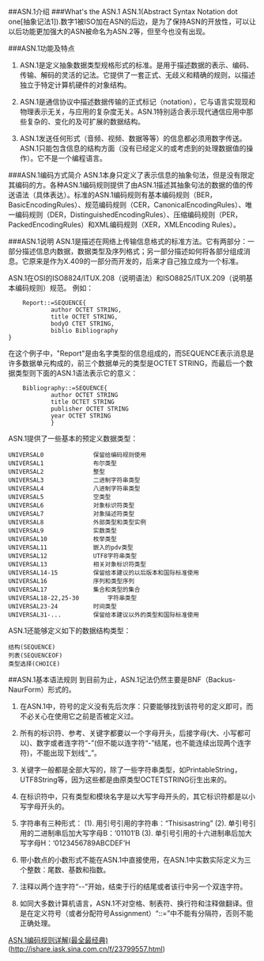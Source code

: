 ##ASN.1介绍
###What's the ASN.1
ASN.1(Abstract Syntax Notation dot one[抽象记法1]).数字1被ISO加在ASN的后边，是为了保持ASN的开放性，可以让以后功能更加强大的ASN被命名为ASN.2等，但至今也没有出现。

###ASN.1功能及特点
1. ASN.1是定义抽象数据类型规格形式的标准。是用于描述数据的表示、编码、传输、解码的灵活的记法。它提供了一套正式、无歧义和精确的规则，以描述独立于特定计算机硬件的对象结构。

2. ASN.1是通信协议中描述数据传输的正式标记（notation），它与语言实现现和物理表示无关，与应用的复杂度无关。ASN.1特别适合表示现代通信应用中那些复杂的、变化的及可扩展的数据结构。

3. ASN.1发送任何形式（音频、视频、数据等等）的信息都必须用数字传送。ASN.1只能包含信息的结构方面（没有已经定义的或考虑到的处理数据值的操作）。它不是一个编程语言。

###ASN.1编码方式简介
ASN.1本身只定义了表示信息的抽象句法，但是没有限定其编码的方。各种ASN.1编码规则提供了由ASN.1描述其抽象句法的数据的值的传送语法（具体表达）。标准的ASN.1编码规则有基本编码规则（BER，BasicEncodingRules）、规范编码规则（CER，CanonicalEncodingRules）、唯一编码规则（DER，DistinguishedEncodingRules）、压缩编码规则（PER，PackedEncodingRules）和XML编码规则（XER，XMLEncoding Rules）。

###ASN.1说明
ASN.1是描述在网络上传输信息格式的标准方法。它有两部分：一部分描述信息内数据，数据类型及序列格式；另一部分描述如何将各部分组成消息。它原来是作为X.409的一部分而开发的，后来才自己独立成为一个标准。

ASN.1在OSI的ISO8824/ITUX.208（说明语法）和ISO8825/ITUX.209（说明基本编码规则）规范。
例如：
```
	Report::=SEQUENCE{
			author OCTET STRING,
			title OCTET STRING,
			bodyO CTET STRING,
			biblio Bibliography
}
```
在这个例子中，"Report"是由名字类型的信息组成的，而SEQUENCE表示消息是许多数据单元构成的，前三个数据单元的类型是OCTET STRING，而最后一个数据类型则下面的ASN.1语法表示它的意义：
```
	Bibliography::=SEQUENCE{
			author OCTET STRING
			title OCTET STRING
			publisher OCTET STRING
			year OCTET STRING
			}
```
ASN.1提供了一些基本的预定义数据类型：
```
UNIVERSAL0				保留给编码规则使用
UNIVERSAL1				布尔类型
UNIVERSAL2				整型
UNIVERSAL3				二进制字符串类型
UNIVERSAL4				八进制字符串类型
UNIVERSAL5				空类型
UNIVERSAL6				对象标识符类型
UNIVERSAL7				对象描述符类型
UNIVERSAL8				外部类型和类型实例
UNIVERSAL9				实数类型
UNIVERSAL10				枚举类型
UNIVERSAL11				嵌入的pdv类型
UNIVERSAL12				UTF8字符串类型
UNIVERSAL13				相关对象标识符类型
UNIVERSAL14-15			保留给本建议的以后版本和国际标准使用
UNIVERSAL16				序列和类型序列
UNIVERSAL17				集合和类型的集合
UNIVERSAL18-22,25-30		字符串类型
UNIVERSAL23-24			时间类型
UNIVERSAL31-...			保留给本建议以外的类型和国际标准使用
```
ASN.1还能够定义如下的数据结构类型：
```
结构(SEQUENCE)
列表(SEQUENCEOF)
类型选择(CHOICE)
```


##ASN.1基本语法规则
到目前为止，ASN.1记法仍然主要是BNF（Backus-NaurForm）形式的。
1. 在ASN.1中，符号的定义没有先后次序：只要能够找到该符号的定义即可，而不必关心在使用它之前是否被定义过。

2. 所有的标识符、参考、关键字都要以一个字母开头，后接字母(大、小写都可以)、数字或者连字符“-”(但不能以连字符“-”结尾，也不能连续出现两个连字符)，不能出现下划线“_”。

3. 关键字一般都是全部大写的，除了一些字符串类型，如PrintableString，UTF8String等，因为这些都是由原类型OCTETSTRING衍生出来的。

4. 在标识符中，只有类型和模块名字是以大写字母开头的，其它标识符都是以小写字母开头的。

5. 字符串有三种形式：
	(1). 用引号引用的字符串：“Thisisastring”
	(2). 单引号引用的二进制串后加大写字母B：‘01101’B
	(3). 单引号引用的十六进制串后加大写字母H：‘0123456789ABCDEF’H

6. 带小数点的小数形式不能在ASN.1中直接使用，在ASN.1中实数实际定义为三个整数：尾数、基数和指数。

7. 注释以两个连字符“--”开始，结束于行的结尾或者该行中另一个双连字符。

8. 如同大多数计算机语言，ASN.1不对空格、制表符、换行符和注释做翻译。但是在定义符号（或者分配符号Assignment）“::=”中不能有分隔符，否则不能正确处理。



[ASN.1编码规则详解(最全最经典)](http://wenku.baidu.com/link?url=D1g054a2I3O19XhSBzVxxHe0TFPjNDT9RBqXewLnbRGvlVZoxurefT1EdvUzT9h7L1eAv26hUgyc1E0Qy0URq-KutTILj2gfZyF_BXG_eAG)
(http://ishare.iask.sina.com.cn/f/23799557.html)